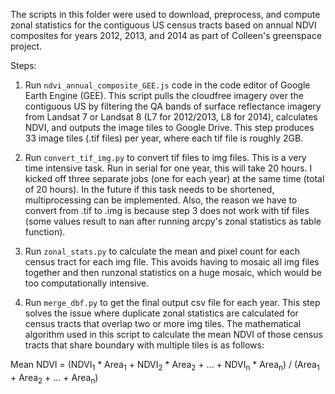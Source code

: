 The scripts in this folder were used to download, preprocess, and compute zonal statistics for the contiguous US census tracts based on annual NDVI composites for years 2012, 2013, and 2014 as part of Colleen's greenspace project.

Steps:
1) Run `ndvi_annual_composite_GEE.js` code in the code editor of Google Earth Engine (GEE). This script pulls the cloudfree imagery over the contiguous US by filtering the QA bands of surface reflectance imagery from Landsat 7 or Landsat 8 (L7 for 2012/2013, L8 for 2014), calculates NDVI, and outputs the image tiles to Google Drive. This step produces 33 image tiles (.tif files) per year, where each tif file is roughly 2GB.

2) Run `convert_tif_img.py` to convert tif files to img files. This is a very time intensive task. Run in serial for one year, this will take 20 hours. I kicked off three separate jobs (one for each year) at the same time (total of 20 hours). In the future if this task needs to be shortened, multiprocessing can be implemented. Also, the reason we have to convert from .tif to .img is because step 3 does not work with tif files (some values result to nan after running arcpy's zonal statistics as table function).

3) Run `zonal_stats.py` to calculate the mean and pixel count for each census tract for each img file. This avoids having to mosaic all img files together and then runzonal statistics on a huge mosaic, which would be too computationally intensive.

4) Run `merge_dbf.py` to get the final output csv file for each year. This step solves the issue where duplicate zonal statistics are calculated for census tracts that overlap two or more img tiles. The mathematical algorithm used in this script to calculate the mean NDVI of those census tracts that share boundary with multiple tiles is as follows:

Mean NDVI = (NDVI<sub>1</sub> * Area<sub>1</sub> + NDVI<sub>2</sub> * Area<sub>2</sub> + ... + NDVI<sub>n</sub> * Area<sub>n</sub>) / (Area<sub>1</sub> + Area<sub>2</sub> + ... + Area<sub>n</sub>)